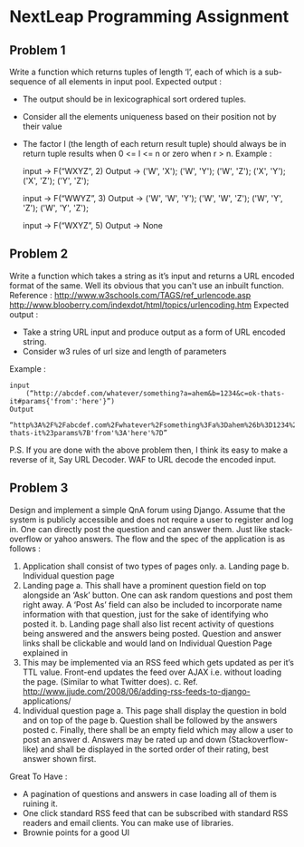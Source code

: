 NextLeap Programming Assignment
===============================

Problem 1
---------

Write a function which returns tuples of length ‘l’, each of which is a sub-sequence
of all elements in input pool.
Expected output :
- The output should be in lexicographical sort ordered tuples.
- Consider all the elements uniqueness based on their position not by
their value
- The factor l (the length of each return result tuple) should always be in
return tuple results when 0 <= l <= n or zero when r > n.
Example :


    input →
        F(“WXYZ”, 2)
    Output →
        ('W', 'X');
        ('W', 'Y');
        ('W', 'Z');
        ('X', 'Y');
        ('X', 'Z');
        ('Y', 'Z');
    
    
    input →
        F(“WWYZ”, 3)
    Output →
        ('W', 'W', 'Y');
        ('W', 'W', 'Z');
        ('W', 'Y', 'Z');
        ('W', 'Y', 'Z');
    
    
    input →
        F(“WXYZ”, 5)
    Output →
        None


Problem 2
---------

Write a function which takes a string as it’s input and returns a URL encoded format
of the same. Well its obvious that you can't use an inbuilt function.
Reference : http://www.w3schools.com/TAGS/ref_urlencode.asp
http://www.blooberry.com/indexdot/html/topics/urlencoding.htm
Expected output :
- Take a string URL input and produce output as a form of URL encoded
string.
- Consider w3 rules of url size and length of parameters


Example :

    input
        (“http://abcdef.com/whatever/something?a=ahem&b=1234&c=ok-thats-it#params{'from':'here'}”)
    Output
        “http%3A%2F%2Fabcdef.com%2Fwhatever%2Fsomething%3Fa%3Dahem%26b%3D1234%26c%3Dok-thats-it%23params%7B'from'%3A'here'%7D”


P.S. If you are done with the above problem then, I think its easy to make a
reverse of it, Say URL Decoder. WAF to URL decode the encoded input.


Problem 3
---------

Design and implement a simple QnA forum using Django. Assume that the system
is publicly accessible and does not require a user to register and log in. One can
directly post the question and can answer them. Just like stack-overflow or yahoo
answers. The flow and the spec of the application is as follows :
1. Application shall consist of two types of pages only.
    a. Landing page
    b. Individual question page
2. Landing page
    a. This shall have a prominent question field on top alongside an ‘Ask’ 
button. One can ask random questions and post them right away.
A ‘Post As’ field can also be included to incorporate name information
with that question, just for the sake of identifying who posted it.
    b. Landing page shall also list recent activity of questions being answered
and the answers being posted. Question and answer links shall be
clickable and would land on Individual Question Page explained in
3. This may be implemented via an RSS feed which gets updated as
per it’s TTL value. Front-end updates the feed over AJAX i.e. without
loading the page. (Similar to what Twitter does).
    c. Ref. http://www.jjude.com/2008/06/adding-rss-feeds-to-django-
applications/
3. Individual question page
    a. This page shall display the question in bold and on top of the page
    b. Question shall be followed by the answers posted
    c. Finally, there shall be an empty field which may allow a user to post an
answer
    d. Answers may be rated up and down (Stackoverflow-like) and shall be
displayed in the sorted order of their rating, best answer shown first.


Great To Have :
- A pagination of questions and answers in case loading all of them is ruining
it.
- One click standard RSS feed that can be subscribed with standard RSS
readers and email clients. You can make use of libraries.
- Brownie points for a good UI

